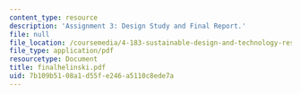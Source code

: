 ```yaml
---
content_type: resource
description: 'Assignment 3: Design Study and Final Report.'
file: null
file_location: /coursemedia/4-183-sustainable-design-and-technology-research-workshop-spring-2004/7b109b5108a1d55fe246a5110c8ede7a_finalhelinski.pdf
file_type: application/pdf
resourcetype: Document
title: finalhelinski.pdf
uid: 7b109b51-08a1-d55f-e246-a5110c8ede7a
---
```

